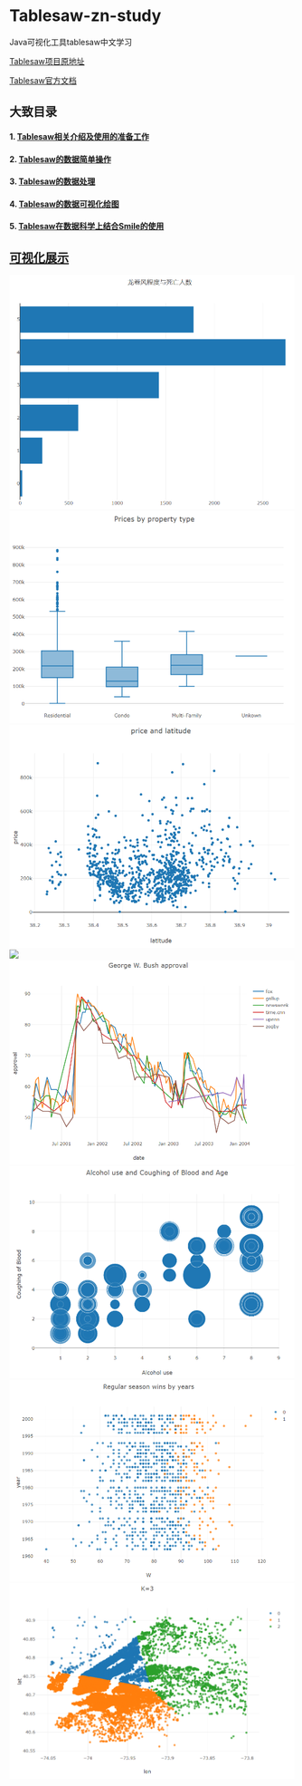 # Tablesaw-zn-study
Java可视化工具tablesaw中文学习

<a href="https://github.com/jtablesaw/tablesaw">Tablesaw项目原地址</a>

<a href="https://jtablesaw.github.io/tablesaw/userguide/toc">Tablesaw官方文档</a>

## 大致目录
#### 1. <a href="https://github.com/2043393364/Tablesaw-zn-study/blob/main/doc/tablesaw-1-introduction.md">Tablesaw相关介绍及使用的准备工作</a>
#### 2. <a href="https://github.com/2043393364/Tablesaw-zn-study/blob/main/doc/tablesaw-2-operationAboutData.md">Tablesaw的数据简单操作</a>
#### 3. <a href="https://github.com/2043393364/Tablesaw-zn-study/blob/main/doc/tablesaw-3-transformingData.md">Tablesaw的数据处理</a>
#### 4. <a href="https://github.com/2043393364/Tablesaw-zn-study/blob/main/doc/tablesaw-4-Plotting%20and%20Visualization.md">Tablesaw的数据可视化绘图</a>
#### 5. <a href="https://github.com/2043393364/Tablesaw-zn-study/blob/main/doc/tablesaw-5-DataScience.md">Tablesaw在数据科学上结合Smile的使用


## 可视化展示
<img src="./imags/4-1.png">

<img src="./imags/4-6.png">

<img src="./imags/4-7.png">

<img src="../imags/4-8.png">

<img src="./imags/4-10.png">

<img src="./imags/4-9.png">

<img src="./imags/5-1.png">

<img src="./imags/5-3.png">
